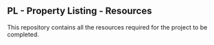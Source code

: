 ## PL - Property Listing - Resources

This repository contains all the resources required for the project to be completed.
